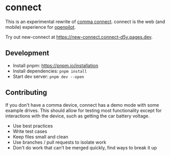 # connect

This is an experimental rewrite of [comma connect](https://github.com/commaai/connect). connect is the web (and mobile) experience for [openpilot](https://github.com/commaai/openpilot).

Try out new-connect at https://new-connect.connect-d5y.pages.dev.

## Development

- Install pnpm: https://pnpm.io/installation
- Install dependencies: `pnpm install`
- Start dev server: `pnpm dev --open`

## Contributing

If you don't have a comma device, connect has a demo mode with some example drives. This should allow for testing most functionality except for interactions with the device, such as getting the car battery voltage.

- Use best practices
- Write test cases
- Keep files small and clean
- Use branches / pull requests to isolate work
- Don't do work that can't be merged quickly, find ways to break it up
